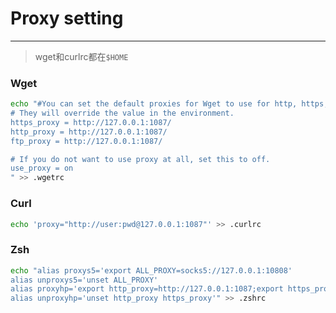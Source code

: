 # Proxy setting 

--------

> wget和curlrc都在`$HOME` 

### Wget

```zsh
echo "#You can set the default proxies for Wget to use for http, https, and ftp.
# They will override the value in the environment.
https_proxy = http://127.0.0.1:1087/
http_proxy = http://127.0.0.1:1087/
ftp_proxy = http://127.0.0.1:1087/

# If you do not want to use proxy at all, set this to off.
use_proxy = on
" >> .wgetrc
```

### Curl

```zsh
echo 'proxy="http://user:pwd@127.0.0.1:1087"' >> .curlrc
```

### Zsh

```zsh
echo "alias proxys5='export ALL_PROXY=socks5://127.0.0.1:10808'
alias unproxys5='unset ALL_PROXY'
alias proxyhp='export http_proxy=http://127.0.0.1:1087;export https_proxy=http://127.0.0.1:1087;'
alias unproxyhp='unset http_proxy https_proxy'" >> .zshrc

```

